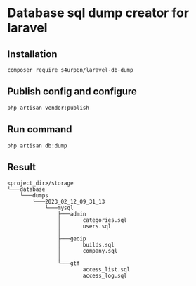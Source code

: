 # Database sql dump creator for laravel

## Installation

```
composer require s4urp8n/laravel-db-dump
```

## Publish config and configure

```
php artisan vendor:publish
```

## Run command

```
php artisan db:dump
```

## Result
```
<project_dir>/storage
└───database
    └───dumps
        └───2023_02_12_09_31_13
            └───mysql
                ├───admin
                │       categories.sql
                │       users.sql
                │
                ├───geoip
                │       builds.sql
                │       company.sql
                │
                └───gtf
                        access_list.sql
                        access_log.sql
```
